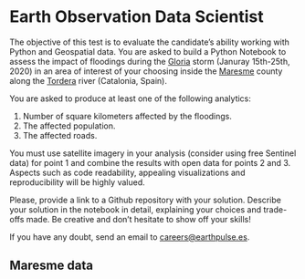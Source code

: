 
# Earth Observation Data Scientist

The objective of this test is to evaluate the candidate’s ability working with Python and Geospatial data. You are asked to build a Python Notebook to assess the impact of floodings during the [Gloria](https://en.wikipedia.org/wiki/Storm_Gloria) storm (Januray 15th-25th, 2020) in an area of interest of your choosing inside the [Maresme](https://en.wikipedia.org/wiki/Maresme) county along the [Tordera](<https://en.wikipedia.org/wiki/Tordera_(river)>) river (Catalonia, Spain).

You are asked to produce at least one of the following analytics:

1. Number of square kilometers affected by the floodings.
2. The affected population.
3. The affected roads.

You must use satellite imagery in your analysis (consider using free Sentinel data) for point 1 and combine the results with open data for points 2 and 3. Aspects such as code readability, appealing visualizations and reproducibility will be highly valued.

Please, provide a link to a Github repository with your solution. Describe your solution in the notebook in detail, explaining your choices and trade-offs made. Be creative and don’t hesitate to show off your skills!

If you have any doubt, send an email to careers@earthpulse.es.


## Maresme data
